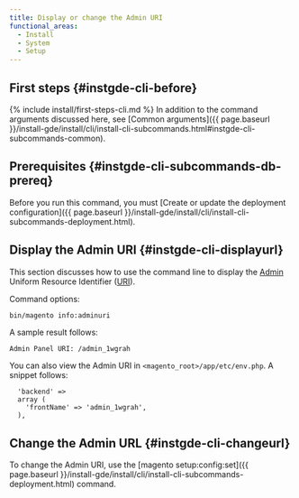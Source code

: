 ```yaml
---
title: Display or change the Admin URI
functional_areas:
  - Install
  - System
  - Setup
---
```


## First steps {#instgde-cli-before}
{% include install/first-steps-cli.md %}
In addition to the command arguments discussed here, see [Common arguments]({{ page.baseurl }}/install-gde/install/cli/install-cli-subcommands.html#instgde-cli-subcommands-common).

## Prerequisites {#instgde-cli-subcommands-db-prereq}

Before you run this command, you must [Create or update the deployment configuration]({{ page.baseurl }}/install-gde/install/cli/install-cli-subcommands-deployment.html).

## Display the Admin URI {#instgde-cli-displayurl}
This section discusses how to use the command line to display the [Admin](https://glossary.magento.com/admin) Uniform Resource Identifier ([URI](http://www.w3.org/Protocols/rfc2616/rfc2616-sec3.html#sec3.2)).

Command options:

```bash
bin/magento info:adminuri
```

A sample result follows:

```terminal
Admin Panel URI: /admin_1wgrah
```

You can also view the Admin URI in `<magento_root>/app/etc/env.php`. A snippet follows:

```php?start_inline=1
  'backend' =>
  array (
    'frontName' => 'admin_1wgrah',
  ),
```

## Change the Admin URL {#instgde-cli-changeurl}

To change the Admin URI, use the [magento setup:config:set]({{ page.baseurl }}/install-gde/install/cli/install-cli-subcommands-deployment.html) command.